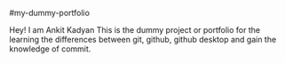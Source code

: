 #my-dummy-portfolio

Hey! I am Ankit Kadyan
This is the dummy project or portfolio for the learning the differences between git, github, github desktop and gain the knowledge of commit.